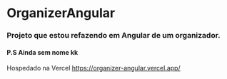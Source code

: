 # OrganizerAngular

### Projeto que estou refazendo em Angular de um organizador.

#### P.S Ainda sem nome kk

Hospedado na Vercel
https://organizer-angular.vercel.app/
